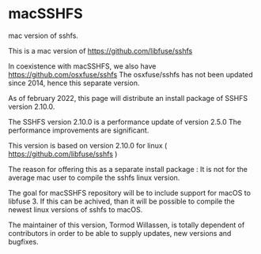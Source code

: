 # macSSHFS
mac version of sshfs.

This is a mac version of 
https://github.com/libfuse/sshfs


In coexistence with macSSHFS, we also have 
https://github.com/osxfuse/sshfs
The osxfuse/sshfs has not been updated since 2014, hence this separate version.

As of february 2022, this page will distribute an install package of
SSHFS version 2.10.0.

The SSHFS version 2.10.0 is a performance update of version 2.5.0
The performance improvements are significant.

This version is based on version 2.10.0 for linux
( https://github.com/libfuse/sshfs )

The reason for offering this as a separate install package : It is not for the average mac user to compile the sshfs linux version.

The goal for macSSHFS repository will be to include support for macOS to libfuse 3.
If this can be achived, than it will be possible to compile the newest linux versions of sshfs to macOS.

The maintainer of this version, Tormod Willassen, is totally dependent of contributors in order to be able to supply updates, new versions
and bugfixes. 



